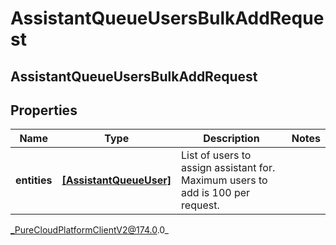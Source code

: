 # AssistantQueueUsersBulkAddRequest

## AssistantQueueUsersBulkAddRequest

## Properties

|Name | Type | Description | Notes|
|------------ | ------------- | ------------- | -------------|
| **entities** | [**[AssistantQueueUser]**]([AssistantQueueUser]) | List of users to assign assistant for. Maximum users to add is 100 per request. | |



_PureCloudPlatformClientV2@174.0.0_
